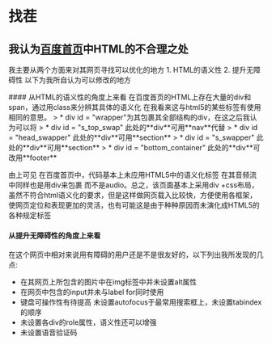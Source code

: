 # 找茬 
## 我认为[百度首页](https://www.baidu.com/)中HTML的不合理之处

<p>我主要从两个方面来对其网页寻找可以优化的地方
1. HTML的语义性
2. 提升无障碍性 
以下为我所自认为可以修改的地方</p>
#### 从HTML的语义性的角度上来看
在百度首页的HTML上存在大量的div和span，通过用class来分辨其具体的语义化  
在我看来这与html5的某些标签有使用相同的意思。  
> * div id = "wrapper"为其包裹其全部结构的div，在这之后我认为可以将
> * div id = "s_top_swap" 此处的**div**可用**nav**代替 
> * div id = "head_swapper"  此处的**div**可用**section**
> * div id = "s_swapper"  此处的**div**可用**section**
> * div id = "bottom_container" 此处的**div**可改用**footer** 

由上可见 在百度首页中，代码基本上未应用HTML5中的语义化标签   在其音频流中同样也是用div来包裹 而不是audio。总之，该页面基本上采用div +css布局，虽然不符合html语义化的要求，但是这样做网页载入比较快，方便使用各框架，使网页定位和表现更加的灵活，也有可能这是由于种种原因而未演化成HTML5的各种规定标签
#### 从提升无障碍性的角度上来看
在这个网页中相对来说用有障碍的用户还是不是很友好的，以下列出我所发现的几点:   
* 在其网页上所包含的图片中在img标签中并未设置alt属性
* 在网页中包含的input并未与label for同时使用
* 键盘可操作性有待提高 未设置autofocus于最常用搜索框上，未设置tabindex的顺序
* 未设置各div的role属性，语义性还可以增强  
* 未设置语音验证码  